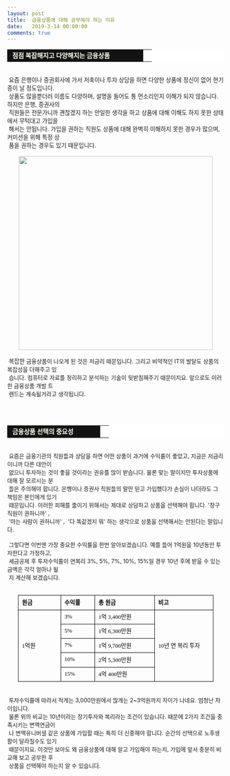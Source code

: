 ```yaml
---
layout: post
title:  금융상품에 대해 공부해야 하는 이유
date:   2019-3-14 00:00:00
comments: true
---
```




<div><table width="99%" bgcolor="#ffffff" cellspacing="1" cellpadding="2"><tbody><tr><td width="300" bgcolor="#141313" style-="border-bottom:#141313 1px solid; border-left:#141313 1px solid; border-top:#141313 1px solid; &#13;&#10;border-right:#141313 1px solid"><span style="color: rgb(0, 0, 0); font-family: 맑은 고딕, dotum, verdana; font-size: 11pt;"><strong><span syle="font-size:11pt"><font color="#fffff0">&nbsp;점점 복잡해지고 다양해지는 금융상품</font></span></strong></span></td><td style="border-width: 0px 0px 1px; border-style: solid; border-color: rgb(255, 255, 255) rgb(255, 255, 255) rgb(20, 19, 19);"><span style="font-size: 11pt;"><font color="#000000">&nbsp;</font></span></td></tr></tbody></table></div><span style="font-size: 10pt;"><br>﻿</span><span style="font-size: 10pt;">&nbsp;요즘 은행이나 증권회사에 가서 저축이나 투자 상담을 하면 다양한 상품에 정신이 없어 현기증이 날 정도입니다. </span><br><span style="font-size: 10pt;">&nbsp;상품도 많을뿐더러 이름도 다양하며, 설명을 들어도 통 먼소리인지 이해가 되지 않습니다. 하지만 은행, 증권사의<br>&nbsp;직원들은 전문가니까 괜찮겠지 하는 안일한 생각을 하고 상품에 대해 이해도 하지 못한 상태에서 무턱대고 가입을<br>&nbsp;해서는 안됩니다. 가입을 권하는 직원도 상품에 대해 완벽히 이해하지 못한 경우가 많으며, 커미션을 위해 특정 상<br>&nbsp;품을 권하는 경우도 있기 때문입니다.<br><br><div class="imageblock center" style="text-align: center; clear: both;"><span data-url="https://t1.daumcdn.net/cfile/tistory/1569CC1F4C5845ADA1?download" data-lightbox="lightbox"><img width="450" height="288" style="height: auto; cursor: pointer; max-width: 100%;" alt="" src="https://t1.daumcdn.net/cfile/tistory/1569CC1F4C5845ADA1" filename="cfile6.uf@1569CC1F4C5845ADA1B7A5.jpg" filemime=""></span></div><br></span><span style="font-size: 10pt;">&nbsp;</span><font size="2"><span style="font-size: 10pt;">복잡한 </span>금융상품이 나오게 된 것은 저금리 때문입니다. 그리고&nbsp;비약적인 IT의 발달도 상품의 복잡성을 더해주고 있<br>&nbsp;습니다. 컴퓨터로 자료를 정리하고 분석하는 기술이 뒷받침해주기 때문이지요. 앞으로도 이러한 금융상품 개발&nbsp;트<br>&nbsp;렌드는 계속될거라고 생각됩니다.&nbsp;<br><br><br><br><table width="99%" bgcolor="#ffffff" cellspacing="1" cellpadding="2"><tbody><tr><td width="200" bgcolor="#141313" style-="border-bottom:#141313 1px solid; border-left:#141313 1px solid; border-top:#141313 1px solid; &#13;&#10;border-right:#141313 1px solid"><span style="color: rgb(0, 0, 0); font-family: 맑은 고딕, dotum, verdana; font-size: 11pt;"><strong><span syle="font-size:11pt"><font color="#fffff0">&nbsp;금융상품 선택의 중요성</font></span></strong></span></td><td style="border-width: 0px 0px 1px; border-style: solid; border-color: rgb(255, 255, 255) rgb(255, 255, 255) rgb(20, 19, 19);"><span style="font-size: 11pt;"><font color="#000000">&nbsp;</font></span></td></tr></tbody></table><br> &nbsp;요즘은 금융기관의 직원들과 상담을 하면 어떤 상품이 과거에 수익률이 좋았고, 지금은 저금리이니까 다른 대안이 <br>&nbsp;없으니 투자하는 것이 좋을 것이라는 권유를 많이 받습니다. 물론 맞는 말이지만 투자상품에 대해 잘 모르시는 분<br>&nbsp;들은 주의해야 합니다. 은행이나 증권사 직원들의 말만 믿고 가입했다가 손실이 나더라도&nbsp;그 책임은 본인에게 있기 <br>&nbsp;때문입니다. 이러한 피해를 줄이기 위해서는 제대로 상담하고 상품을 선택해야 합니다.&nbsp;'창구 직원이 권하니까' , <br> &nbsp;'아는 사람이 권하니까' ,&nbsp; '다 똑같겠지 뭐' 하는&nbsp;생각으로 상품을 선택해서는 안된다는 말입니다.<br><br>&nbsp;그렇다면 이번엔 가장 중요한 수익률을 한번 알아보겠습니다. 예를 들어 1억원을 10년동안 투자한다고 가정하고, <br> &nbsp;세금공제 후 투자수익률이 연복리 3%, 5%, 7%, 10%, 15%일 경우 10년 후에 받을 수 있는 금액은 각각 얼마나 될<br>&nbsp;지 계산해 보겠습니다.<br><br></font><center><font size="2"> <table width="451" style="width: 340pt; border-collapse: collapse;" border="0" cellspacing="0" cellpadding="0" x:str=""><colgroup><col width="97" style="width: 73pt; mso-width-source: userset; mso-width-alt: 2759;"><col width="70" style="width: 53pt; mso-width-source: userset; mso-width-alt: 1991;"><col width="142" style="width: 107pt; mso-width-source: userset; mso-width-alt: 4039;" span="2"><tbody><tr height="33" style="height: 24.95pt; mso-height-source: userset;"><td width="97" height="33" class="xl22" style="border-width: 1pt 0.5pt 0.5pt 1pt; border-style: solid; border-color: windowtext; width: 73pt; height: 24.95pt; background-color: transparent;"><font color="#000000" face="맑은 고딕" size="2"><strong><span style="font-size:10pt;">원금</span></strong></font></td><td width="70" class="xl23" style="border-width: 1pt 0.5pt 0.5pt medium; border-style: solid solid solid none; border-color: windowtext; width: 53pt; background-color: transparent;"><font color="#000000" face="맑은 고딕" size="2"><strong><span style="font-size:10pt;">수익률</span></strong></font></td><td width="142" class="xl23" style="border-width: 1pt 0.5pt 0.5pt medium; border-style: solid solid solid none; border-color: windowtext; width: 107pt; background-color: transparent;"><font color="#000000" face="맑은 고딕" size="2"><strong><span style="font-size:10pt;">총 원금</span></strong></font></td><td width="142" class="xl24" style="border-width: 1pt 1pt 0.5pt medium; border-style: solid solid solid none; border-color: windowtext; width: 107pt; background-color: transparent;"><strong><font color="#000000" face="맑은 고딕" size="2"><span style="font-size:10pt;">비고</span></font></strong></td></tr><tr height="33" style="height: 24.95pt; mso-height-source: userset;"><td height="165" class="xl25" style="border-width: medium 0.5pt 1pt 1pt; border-style: none solid solid; border-color: windowtext windowtext black; height: 124.75pt; background-color: transparent;" rowspan="5"><font color="#000000" face="맑은 고딕" size="2"><span style="font-size:10pt;">1억원</span></font></td><td class="xl26" style="border-width: medium 0.5pt 0.5pt medium; border-style: none solid solid none; border-color: windowtext; background-color: transparent;" x:num="0.03"><font color="#000000" face="맑은 고딕" size="2"><span style="font-size:10pt;">3%</span></font></td><td class="xl27" style="border-width: medium 0.5pt 0.5pt medium; border-style: none solid solid none; border-color: windowtext; background-color: transparent;"><font color="#000000" face="맑은 고딕" size="2"><span style="font-size:10pt;">1억 3,400만원</span></font></td><td class="xl28" style="border-width: medium 1pt 1pt 0.5pt; border-style: none solid solid; border-color: windowtext windowtext black; background-color: transparent;" rowspan="5"><font color="#000000" face="맑은 고딕" size="2"><span style="font-size:10pt;">10년 연 복리 투자</span></font></td></tr><tr height="33" style="height: 24.95pt; mso-height-source: userset;"><td height="33" class="xl26" style="border-width: medium 0.5pt 0.5pt medium; border-style: none solid solid none; border-color: windowtext; height: 24.95pt; background-color: transparent;" x:num="0.05"><font color="#000000" face="맑은 고딕" size="2"><span style="font-size:10pt;">5%</span></font></td><td class="xl27" style="border-width: medium 0.5pt 0.5pt medium; border-style: none solid solid none; border-color: windowtext; background-color: transparent;"><font color="#000000" face="맑은 고딕" size="2"><span style="font-size:10pt;">1억 6,300만원</span></font></td></tr><tr height="33" style="height: 24.95pt; mso-height-source: userset;"><td height="33" class="xl26" style="border-width: medium 0.5pt 0.5pt medium; border-style: none solid solid none; border-color: windowtext; height: 24.95pt; background-color: transparent;" x:num="0.07"><font color="#000000" face="맑은 고딕" size="2"><span style="font-size:10pt;">7%</span></font></td><td class="xl27" style="border-width: medium 0.5pt 0.5pt medium; border-style: none solid solid none; border-color: windowtext; background-color: transparent;"><font color="#000000" face="맑은 고딕" size="2"><span style="font-size:10pt;">1억 9,700만원</span></font></td></tr><tr height="33" style="height: 24.95pt; mso-height-source: userset;"><td height="33" class="xl26" style="border-width: medium 0.5pt 0.5pt medium; border-style: none solid solid none; border-color: windowtext; height: 24.95pt; background-color: transparent;" x:num="0.1"><font color="#000000" face="맑은 고딕" size="2"><span style="font-size:10pt;">10%</span></font></td><td class="xl27" style="border-width: medium 0.5pt 0.5pt medium; border-style: none solid solid none; border-color: windowtext; background-color: transparent;"><font color="#000000" face="맑은 고딕" size="2"><span style="font-size:10pt;">2억 5,300만원</span></font></td></tr><tr height="33" style="height: 24.95pt; mso-height-source: userset;"><td height="33" class="xl30" style="border-width: medium 0.5pt 1pt medium; border-style: none solid solid none; border-color: windowtext; height: 24.95pt; background-color: transparent;" x:num="0.15"><font color="#000000" face="맑은 고딕" size="2"><span style="font-size:10pt;">15%</span></font></td><td class="xl31" style="border-width: medium 0.5pt 1pt medium; border-style: none solid solid none; border-color: windowtext; background-color: transparent;"><font color="#000000" face="맑은 고딕" size="2"><span style="font-size:10pt;">4억 400만원</span></font></td></tr></tbody></table></font></center><p><br><font size="2">&nbsp;투자수익률에 따라서 적게는 3,000만원에서 많게는 2~3억원까지 차이가 나네요.&nbsp;엄청난 차이입니다.<br> &nbsp;물론 위의 비교는 10년이라는 장기투자와&nbsp;복리라는 조건이 있습니다.&nbsp;때문에 2가지 조건을 충족시키는 변액연금이<br>&nbsp;나 변액유니버셜&nbsp;같은 상품에 가입할 때는 특히 더 신중해야 합니다. 순간의 선택으로 노후생활이 달라질수도 있기 <br>&nbsp;때문이지요.&nbsp;이것만 보아도 왜 금융상품에 대해 알고 가입해야 하는지, 가입에 앞서 충분히 비교해 보고 공부한 후 <br>&nbsp;상품을 선택해야&nbsp;하는지 알 수 있습니다.</font><font size="2">﻿</font><br></p>